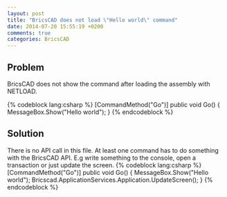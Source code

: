 ```yaml
---
layout: post
title: "BricsCAD does not load \"Hello world\" command"
date: 2014-07-20 15:55:19 +0200
comments: true
categories: BricsCAD
---
```


## Problem
BricsCAD does not show the command after loading the assembly with NETLOAD.

{% codeblock lang:csharp %}
[CommandMethod("Go")]
public void Go()
{
    MessageBox.Show("Hello world");
}
{% endcodeblock %}

<!--more-->

## Solution
There is no API call in this file. 
At least one command has to do something with the BricsCAD API. E.g write something to the console, open a transaction or just update the screen.
{% codeblock lang:csharp %}
[CommandMethod("Go")]
public void Go()
{
    MessageBox.Show("Hello world");
    Bricscad.ApplicationServices.Application.UpdateScreen();
}
{% endcodeblock %} 